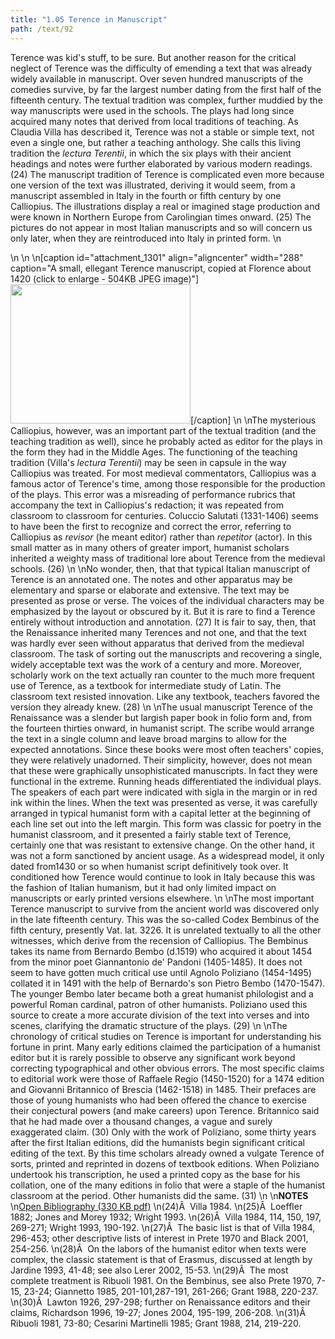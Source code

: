 ```yaml
---
title: "1.05 Terence in Manuscript"
path: /text/92
---
```

Terence was kid's stuff, to be sure. But another reason for the critical neglect of Terence was the difficulty of emending a text that was already widely available in manuscript. Over seven hundred manuscripts of the comedies survive, by far the largest number dating from the first half of the fifteenth century. The textual tradition was complex, further muddied by the way manuscripts were used in the schools. The plays had long since acquired many notes that derived from local traditions of teaching. As Claudia Villa has described it, Terence was not a stable or simple text, not even a single one, but rather a teaching anthology. She calls this living tradition the <em>lectura Terentii</em>, in which the six plays with their ancient headings and notes were further elaborated by various modern readings. (24) The manuscript tradition of Terence is complicated even more because one version of the text was illustrated, deriving it would seem, from a manuscript assembled in Italy in the fourth or fifth century by one Calliopius. The illustrations display a real or imagined stage production and were known in Northern Europe from Carolingian times onward. (25) The pictures do not appear in most Italian manuscripts and so will concern us only later, when they are reintroduced into Italy in printed form.\n<p style="text-align: center;"></p>\n\n\n[caption id="attachment_1301" align="aligncenter" width="288" caption="A small, ellegant Terence manuscript, copied at Florence about 1420 (click to enlarge - 504KB JPEG image)"]<a rel="pop-up" href="http://www.humanismforsale.org/text/images_full/1.00_Chapter_One/HFS_108.02.jpg"><img class="size-full wp-image-1301  " title="HFS_108.02-thumb" src="http://www.humanismforsale.org/text/wp-content/uploads/2008/09/HFS_108.02-thumb.jpg" alt="" width="288" height="223" /></a>[/caption]\n\nThe mysterious Calliopius, however, was an important part of the textual tradition (and the teaching tradition as well), since he probably acted as editor for the plays in the form they had in the Middle Ages. The functioning of the teaching tradition (Villa's <em>lectura Terentii</em>) may be seen in capsule in the way Calliopius was treated. For most medieval commentators, Calliopius was a famous actor of Terence's time, among those responsible for the production of the plays. This error was a misreading of performance rubrics that accompany the text in Calliopius's redaction; it was repeated from classroom to classroom for centuries. Coluccio Salutati (1331-1406) seems to have been the first to recognize and correct the error, referring to Calliopius as <em>revisor</em> (he meant editor) rather than <em>repetitor</em> (actor). In this small matter as in many others of greater import, humanist scholars inherited a weighty mass of traditional lore about Terence from the medieval schools. (26)\n\nNo wonder, then, that that typical Italian manuscript of Terence is an annotated one. The notes and other apparatus may be elementary and sparse or elaborate and extensive. The text may be presented as prose or verse. The voices of the individual characters may be emphasized by the layout or obscured by it. But it is rare to find a Terence entirely without introduction and annotation. (27) It is fair to say, then, that the Renaissance inherited many Terences and not one, and that the text was hardly ever seen without apparatus that derived from the medieval classroom. The task of sorting out the manuscripts and recovering a single, widely acceptable text was the work of a century and more. Moreover, scholarly work on the text actually ran counter to the much more frequent use of Terence, as a textbook for intermediate study of Latin. The classroom text resisted innovation. Like any textbook, teachers favored the version they already knew. (28)\n\nThe usual manuscript Terence of the Renaissance was a slender but largish paper book in folio form and, from the fourteen thirties onward, in humanist script. The scribe would arrange the text in a single column and leave broad margins to allow for the expected annotations. Since these books were most often teachers' copies, they were relatively unadorned. Their simplicity, however, does not mean that these were graphically unsophisticated manuscripts. In fact they were functional in the extreme. Running heads differentiated the individual plays. The speakers of each part were indicated with sigla in the margin or in red ink within the lines. When the text was presented as verse, it was carefully arranged in typical humanist form with a capital letter at the beginning of each line set out into the left margin. This form was classic for poetry in the humanist classroom, and it presented a fairly stable text of Terence, certainly one that was resistant to extensive change. On the other hand, it was not a form sanctioned by ancient usage. As a widespread model, it only dated from1430 or so when humanist script definitively took over. It conditioned how Terence would continue to look in Italy because this was the fashion of Italian humanism, but it had only limited impact on manuscripts or early printed versions elsewhere.\n\nThe most important Terence manuscript to survive from the ancient world was discovered only in the late fifteenth century. This was the so-called Codex Bembinus of the fifth century, presently Vat. lat. 3226. It is unrelated textually to all the other witnesses, which derive from the recension of Calliopius. The Bembinus takes its name from Bernardo Bembo (d.1519) who acquired it about 1454 from the minor poet Giannantonio de' Pandoni (1405-1485). It does not seem to have gotten much critical use until Agnolo Poliziano (1454-1495) collated it in 1491 with the help of Bernardo's son Pietro Bembo (1470-1547). The younger Bembo later became both a great humanist philologist and a powerful Roman cardinal, patron of other humanists. Poliziano used this source to create a more accurate division of the text into verses and into scenes, clarifying the dramatic structure of the plays. (29)\n\nThe chronology of critical studies on Terence is important for understanding his fortune in print. Many early editions claimed the participation of a humanist editor but it is rarely possible to observe any significant work beyond correcting typographical and other obvious errors. The most specific claims to editorial work were those of Raffaele Regio (1450-1520) for a 1474 edition and Giovanni Britannico of Brescia (1462-1518) in 1485. Their prefaces are those of young humanists who had been offered the chance to exercise their conjectural powers (and make careers) upon Terence. Britannico said that he had made over a thousand changes, a vague and surely exaggerated claim. (30) Only with the work of Poliziano, some thirty years after the first Italian editions, did the humanists begin significant critical editing of the text. By this time scholars already owned a vulgate Terence of sorts, printed and reprinted in dozens of textbook editions. When Poliziano undertook his transcription, he used a printed copy as the base for his collation, one of the many editions in folio that were a staple of the humanist classroom at the period. Other humanists did the same. (31)\n\n<strong>NOTES</strong>\n<a href="http://www.humanismforsale.org/bibliography.pdf" target="new">Open Bibliography (330 KB pdf)</a>\n(24)Â  Villa 1984.\n(25)Â  Loeffler 1882; Jones and Morey 1932; Wright 1993.\n(26)Â  Villa 1984, 114, 150, 197, 269-271; Wright 1993, 190-192.\n(27)Â  The basic list is that of Villa 1984, 296-453; other descriptive lists of interest in Prete 1970 and Black 2001, 254-256.\n(28)Â  On the labors of the humanist editor when texts were complex, the classic statement is that of Erasmus, discussed at length by Jardine 1993, 41-48; see also Lerer 2002, 15-53.\n(29)Â  The most complete treatment is Ribuoli 1981. On the Bembinus, see also Prete 1970, 7-15, 23-24; Giannetto 1985, 201-101,287-191, 261-266; Grant 1988, 220-237.\n(30)Â  Lawton 1926, 297-298; further on Renaissance editors and their claims, Richardson 1996, 19-27; Jones 2004, 195-199, 206-208.\n(31)Â  Ribuoli 1981, 73-80; Cesarini Martinelli 1985; Grant 1988, 214, 219-220.
